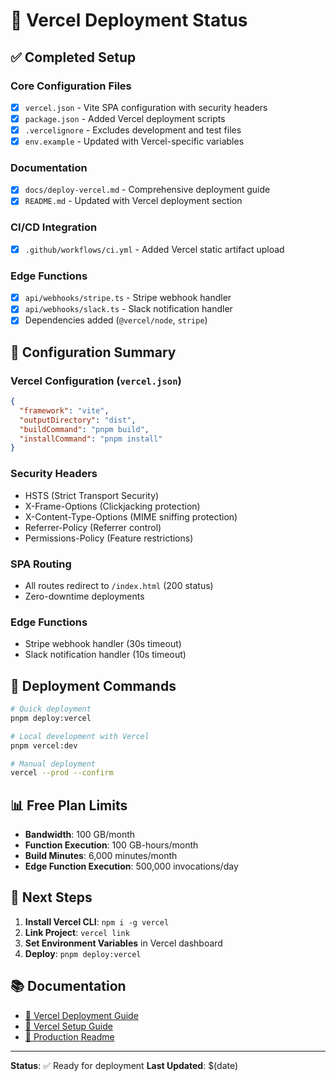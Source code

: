 # 🚀 Vercel Deployment Status

## ✅ Completed Setup

### Core Configuration Files
- [x] `vercel.json` - Vite SPA configuration with security headers
- [x] `package.json` - Added Vercel deployment scripts
- [x] `.vercelignore` - Excludes development and test files
- [x] `env.example` - Updated with Vercel-specific variables

### Documentation
- [x] `docs/deploy-vercel.md` - Comprehensive deployment guide
- [x] `README.md` - Updated with Vercel deployment section

### CI/CD Integration
- [x] `.github/workflows/ci.yml` - Added Vercel static artifact upload

### Edge Functions
- [x] `api/webhooks/stripe.ts` - Stripe webhook handler
- [x] `api/webhooks/slack.ts` - Slack notification handler
- [x] Dependencies added (`@vercel/node`, `stripe`)

## 🔧 Configuration Summary

### Vercel Configuration (`vercel.json`)
```json
{
  "framework": "vite",
  "outputDirectory": "dist",
  "buildCommand": "pnpm build",
  "installCommand": "pnpm install"
}
```

### Security Headers
- HSTS (Strict Transport Security)
- X-Frame-Options (Clickjacking protection)
- X-Content-Type-Options (MIME sniffing protection)
- Referrer-Policy (Referrer control)
- Permissions-Policy (Feature restrictions)

### SPA Routing
- All routes redirect to `/index.html` (200 status)
- Zero-downtime deployments

### Edge Functions
- Stripe webhook handler (30s timeout)
- Slack notification handler (10s timeout)

## 🚀 Deployment Commands

```bash
# Quick deployment
pnpm deploy:vercel

# Local development with Vercel
pnpm vercel:dev

# Manual deployment
vercel --prod --confirm
```

## 📊 Free Plan Limits

- **Bandwidth**: 100 GB/month
- **Function Execution**: 100 GB-hours/month
- **Build Minutes**: 6,000 minutes/month
- **Edge Function Execution**: 500,000 invocations/day

## 🔗 Next Steps

1. **Install Vercel CLI**: `npm i -g vercel`
2. **Link Project**: `vercel link`
3. **Set Environment Variables** in Vercel dashboard
4. **Deploy**: `pnpm deploy:vercel`

## 📚 Documentation

- [📖 Vercel Deployment Guide](docs/deploy-vercel.md)
- [🔧 Vercel Setup Guide](VERCEL_SETUP.md)
- [🚀 Production Readme](PRODUCTION_README.md)

---

**Status**: ✅ Ready for deployment
**Last Updated**: $(date) 